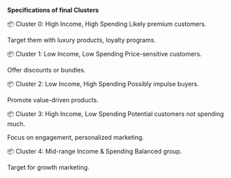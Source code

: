 **Specifications of final Clusters**

📦 Cluster 0: High Income, High Spending
Likely premium customers.

Target them with luxury products, loyalty programs.

📦 Cluster 1: Low Income, Low Spending
Price-sensitive customers.

Offer discounts or bundles.

📦 Cluster 2: Low Income, High Spending
Possibly impulse buyers.

Promote value-driven products.

📦 Cluster 3: High Income, Low Spending
Potential customers not spending much.

Focus on engagement, personalized marketing.

📦 Cluster 4: Mid-range Income & Spending
Balanced group.

Target for growth marketing.
